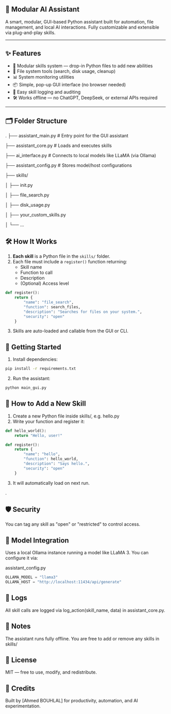 ## 🧠 Modular AI Assistant

A smart, modular, GUI-based Python assistant built for automation, file management, and local AI interactions. Fully customizable and extensible via plug-and-play skills.

---

## ✨ Features

- 🧩 Modular skills system — drop-in Python files to add new abilities
- 📁 File system tools (search, disk usage, cleanup)
- 📊 System monitoring utilities
- 📦 Simple, pop-up GUI interface (no browser needed)
- 📜 Easy skill logging and auditing
- 🛠️ Works offline — no ChatGPT, DeepSeek, or external APIs required

---

## 🗂️ Folder Structure

.
├── assistant_main.py # Entry point for the GUI assistant

├── assistant_core.py # Loads and executes skills

├── ai_interface.py # Connects to local models like LLaMA (via Ollama)

├── assistant_config.py # Stores model/host configurations

├── skills/

│ ├── init.py

│ ├── file_search.py

│ ├── disk_usage.py

│ ├── your_custom_skills.py

│ └── ...

## 🛠️ How It Works

1. **Each skill** is a Python file in the `skills/` folder.
2. Each file must include a `register()` function returning:
   - Skill name
   - Function to call
   - Description
   - (Optional) Access level

```python
def register():
    return {
        "name": "file_search",
        "function": search_files,
        "description": "Searches for files on your system.",
        "security": "open"
    }
```

3. Skills are auto-loaded and callable from the GUI or CLI.

## 🚀 Getting Started

1. Install dependencies:

```bash
pip install -r requirements.txt
```
2. Run the assistant:

```bash
python main_gui.py
```
## 🧠 How to Add a New Skill

1. Create a new Python file inside skills/, e.g. hello.py
2. Write your function and register it:

```python
def hello_world():
    return "Hello, user!"

def register():
    return {
        "name": "hello",
        "function": hello_world,
        "description": "Says hello.",
        "security": "open"
    }
```
3. It will automatically load on next run.

.

## 🛡️ Security

You can tag any skill as "open" or "restricted" to control access.

## 🤖 Model Integration

Uses a local Ollama instance running a model like LLaMA 3. You can configure it via:

assistant_config.py
```python
OLLAMA_MODEL = "llama3"
OLLAMA_HOST = "http://localhost:11434/api/generate"
```
## 📁 Logs

All skill calls are logged via log_action(skill_name, data) in assistant_core.py.

## 📌 Notes

The assistant runs fully offline.
You are free to add or remove any skills in skills/

## 🧠 License

MIT — free to use, modify, and redistribute.

## 🙌 Credits

Built by [Ahmed BOUHLAL] for productivity, automation, and AI experimentation.
